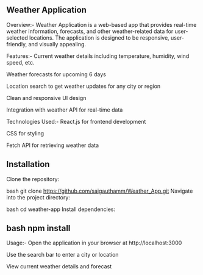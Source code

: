 Weather Application
---------------------------------------------------------------------------------
Overview:-
Weather Application is a web-based app that provides real-time weather information, forecasts, and other weather-related data for user-selected locations. The application is designed to be responsive, user-friendly, and visually appealing.

Features:-
Current weather details including temperature, humidity, wind speed, etc.

Weather forecasts for upcoming 6 days

Location search to get weather updates for any city or region

Clean and responsive UI design

Integration with weather API for real-time data

Technologies Used:-
React.js for frontend development

CSS for styling

Fetch API for retrieving weather data

Installation
-------------------------------------------------------------
Clone the repository:

bash
git clone https://github.com/saigauthamm/Weather_App.git
Navigate into the project directory:

bash
cd weather-app
Install dependencies:

bash
npm install
--------------------------------------------------------------
Usage:-
Open the application in your browser at http://localhost:3000

Use the search bar to enter a city or location

View current weather details and forecast
